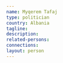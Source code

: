 ```yaml
---
name: Myqerem Tafaj
type: politician
country: Albania
tagline:
description:
related-persons:
connections:
layout: person
---
```


